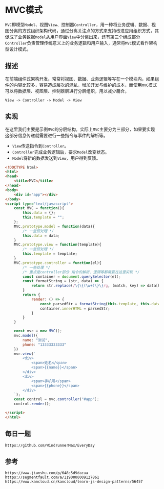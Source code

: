 # MVC模式
`MVC`即模型`Model`、视图`View`、控制器`Controller`，用一种将业务逻辑、数据、视图分离的方式组织架构代码，通过分离关注点的方式来支持改进应用组织方式，其促成了业务数据`Model`从用户界面`View`中分离出来，还有第三个组成部分`Controller`负责管理传统意义上的业务逻辑和用户输入，通常将`MVC`模式看作架构型设计模式。

## 描述
在前端组件式架构开发，常常将视图、数据、业务逻辑等写在一个模块内，如果组件的内容比较多，容易造成层次的混乱，增加开发与维护的成本，而使用`MVC`模式可以将数据层、视图层、控制器层进行分层组织，用以减少耦合。

```
View -> Controller -> Model -> View
```

## 实现
在这里我们主要是示例`MVC`的分层结构，实际上`MVC`主要分为三部分，如果要实现这部分信息传递就需要进行一些指令与事件的解析等。 
* `View`传送指令到`Controller`。
* `Controller`完成业务逻辑后，要求`Model`改变状态。
* `Model`将新的数据发送到`View`，用户得到反馈。

```html
<!DOCTYPE html>
<html>
<head>
    <title>MVC</title>
</head>
<body>
    <div id="app"></div>
</body>
<script type="text/javascript">
    const MVC = function(){
        this.data = {};
        this.template = "";
    };
    MVC.prototype.model = function(data){
        /* 一些预处理 */
        this.data = data;
    }
    MVC.prototype.view = function(template){
        /* 一些预处理 */
        this.template = template;
    }
    MVC.prototype.controller = function(el){
        /* 一些处理 */
        /* 重点是controller部分 指令的解析、逻辑等都需要在这里实现 */
        const container = document.querySelector(el);
        const formatString = (str, data) => {
            return str.replace(/\{\{(\w+)\}\}/g, (match, key) => data[key] === void 0 ? "" : data[key]);
        }
        return {
            render: () => {
                const parsedStr = formatString(this.template, this.data);
                container.innerHTML = parsedStr;
            }
        }
    }

    const mvc = new MVC();
    mvc.model({
        name: "测试",
        phone: "13333333333"
    })
    mvc.view(`
        <div>
            <span>姓名</span>
            <span>{{name}}</span>
        </div>
        <div>
            <span>手机号</span>
            <span>{{phone}}</span>
        </div>
    `);
    const control = mvc.controller("#app");
    control.render();

</script>
</html>
```



## 每日一题

```
https://github.com/WindrunnerMax/EveryDay
```

## 参考

```
https://www.jianshu.com/p/648c5d9dacaa
https://segmentfault.com/a/1190000009127861
https://www.kancloud.cn/kancloud/learn-js-design-patterns/56457
```
